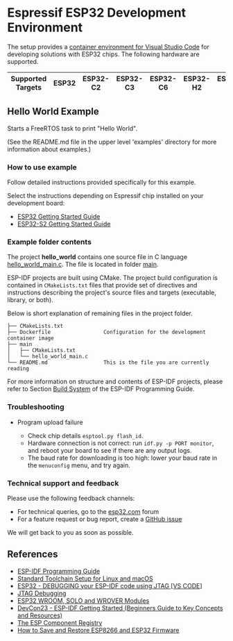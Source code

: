 # Espressif ESP32 Development Environment

The setup provides a [container environment for Visual Studio Code](https://code.visualstudio.com/docs/devcontainers/containers) for developing solutions with ESP32 chips. The following hardware are supported.

| Supported Targets | ESP32 | ESP32-C2 | ESP32-C3 | ESP32-C6 | ESP32-H2 | ESP32-H4 | ESP32-S2 | ESP32-S3 |
| ----------------- | ----- | -------- | -------- | -------- | -------- | -------- | -------- | -------- |

## Hello World Example

Starts a FreeRTOS task to print "Hello World".

(See the README.md file in the upper level 'examples' directory for more information about examples.)

### How to use example

Follow detailed instructions provided specifically for this example.

Select the instructions depending on Espressif chip installed on your development board:

- [ESP32 Getting Started Guide](https://docs.espressif.com/projects/esp-idf/en/stable/get-started/index.html)
- [ESP32-S2 Getting Started Guide](https://docs.espressif.com/projects/esp-idf/en/latest/esp32s2/get-started/index.html)


### Example folder contents

The project **hello_world** contains one source file in C language [hello_world_main.c](main/hello_world_main.c). The file is located in folder [main](main).

ESP-IDF projects are built using CMake. The project build configuration is contained in `CMakeLists.txt` files that provide set of directives and instructions describing the project's source files and targets (executable, library, or both).

Below is short explanation of remaining files in the project folder.

```
├── CMakeLists.txt
├── Dockerfile                 Configuration for the development container image
├── main
│   ├── CMakeLists.txt
│   └── hello_world_main.c
└── README.md                  This is the file you are currently reading
```

For more information on structure and contents of ESP-IDF projects, please refer to Section [Build System](https://docs.espressif.com/projects/esp-idf/en/latest/esp32/api-guides/build-system.html) of the ESP-IDF Programming Guide.

### Troubleshooting

* Program upload failure

    * Check chip details `esptool.py flash_id`.
    * Hardware connection is not correct: run `idf.py -p PORT monitor`, and reboot your board to see if there are any output logs.
    * The baud rate for downloading is too high: lower your baud rate in the `menuconfig` menu, and try again.

### Technical support and feedback

Please use the following feedback channels:

* For technical queries, go to the [esp32.com](https://esp32.com/) forum
* For a feature request or bug report, create a [GitHub issue](https://github.com/espressif/esp-idf/issues)

We will get back to you as soon as possible.


## References

- [ESP-IDF Programming Guide](https://docs.espressif.com/projects/esp-idf/en/stable/esp32/index.html)
- [Standard Toolchain Setup for Linux and macOS](https://docs.espressif.com/projects/esp-idf/en/latest/esp32/get-started/linux-macos-setup.html)
- [ESP32 - DEBUGGING your ESP-IDF code using JTAG [VS CODE]](https://www.youtube.com/watch?v=uq93H7T7cOQ)
- [JTAG Debugging](https://docs.espressif.com/projects/esp-idf/en/stable/esp32/api-guides/jtag-debugging/index.html)
- [ESP32 WROOM, SOLO and WROVER Modules](https://docs.espressif.com/projects/esp-idf/en/v3.3/hw-reference/modules-and-boards.html#wroom-solo-and-wrover-modules)
- [DevCon23 - ESP-IDF Getting Started (Beginners Guide to Key Concepts and Resources)](https://www.youtube.com/watch?v=J8zc8mMNKtc)
- [The ESP Component Registry](https://components.espressif.com/)
- [How to Save and Restore ESP8266 and ESP32 Firmware](https://cyberblogspot.com/how-to-save-and-restore-esp8266-and-esp32-firmware/)